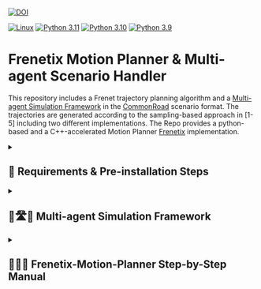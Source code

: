 [![DOI](https://zenodo.org/badge/700239470.svg)](https://zenodo.org/records/10078062)

[![Linux](https://img.shields.io/badge/os-linux-blue.svg)](https://www.linux.org/)
[![Python 3.11](https://img.shields.io/badge/python-3.11-blue.svg)](https://www.python.org/downloads/release/python-3110/) [![Python 3.10](https://img.shields.io/badge/python-3.10-blue.svg)](https://www.python.org/downloads/release/python-3100/) [![Python 3.9](https://img.shields.io/badge/python-3.9-blue.svg)](https://www.python.org/downloads/release/python-390/)


# Frenetix Motion Planner & Multi-agent Scenario Handler

This repository includes a Frenet trajectory planning algorithm and a [Multi-agent Simulation Framework](cr_scenario_handler/README.md) in the [CommonRoad](https://commonroad.in.tum.de/) scenario format.
The trajectories are generated according to the sampling-based approach in [1-5] including two different implementations.
The Repo provides a python-based and a C++-accelerated Motion Planner [Frenetix](https://github.com/TUM-AVS/Frenetix/) implementation.


<details>
<summary> <h2> 🔧 Requirements & Pre-installation Steps </h2> </summary>

### Requirements
The software is  developed and tested on recent versions of Linux. We strongly recommend to use [Ubuntu 22.04](https://ubuntu.com/download/desktop) or higher.
For the python installation, we suggest the usage of Virtual Environment with Python 3.11, Python 3.10 or Python 3.9
For the development IDE we suggest [PyCharm](http://www.jetbrains.com/pycharm/)

### Pre-installation Steps
1. Make sure that the following **dependencies** are installed on your system for the C++ implementation:
   * [Eigen3](https://eigen.tuxfamily.org/dox/) 
     * On Ubuntu: `sudo apt-get install libeigen3-dev`
   * [Boost](https://www.boost.org/)
     * On Ubuntu: `sudo apt-get install libboost-all-dev`
   * [OpenMP](https://www.openmp.org/) 
     * On Ubuntu: `sudo apt-get install libomp-dev`
   * [python3.10-full](https://packages.ubuntu.com/jammy/python3.10-full) 
        * On Ubuntu: `sudo apt-get install python3.11-full` and `sudo apt-get install python3.11-dev`

2. **Clone** this repository & create a new virtual environment `python3.11 -m venv venv`

3. **Install** the package:
    * Source & Install the package via pip: `source venv/bin/activate` & `pip install -r .`
    * [Frenetix](https://pypi.org/project/frenetix/) should be installed automatically. If not please write [rainer.trauth@tum.de](mailto:rainer.trauth@tum.de).

4. **Optional**: Download additional Scenarios [here](https://gitlab.lrz.de/tum-cps/commonroad-scenarios.git)

</details>


<details>
<summary> <h2> 🚗🛣️🚙 Multi-agent Simulation Framework </h2> </summary>


The manual of the Multi-agent Simulation Framework can be found [here](cr_scenario_handler/README.md).


</details>




<details>
<summary> <h2> 🚀🚀🚀 Frenetix-Motion-Planner Step-by-Step Manual </h2> </summary>

1. Do the **Requirements & Pre-installation Steps**

6. **Change** Settings in **main.py** if needed. Note that not all configuration combinations may work. The following options are available:
   1. **use_cpp**: If _True_: The C++ Frenet Implementations will be used. 
   2. **start_multiagent**: If _True_: Start a multiagent run. For runtime reasons, C++ is automatically used.
   3. **evaluation_pipeline**: If _True_: Run many scenarios in a row. Set **scenario folder** accordingly.
   4. **use_specific_scenario_list**: If _True_: Run a specific scenario list. Example in _example_scenarios/scenario_list.csv_. Make sure all scnearios in the list are in the scenario folder.


<details>
<summary> <h2> 🚸 Occlusion-aware Module </h2> </summary>


<img src="doc/images/pedestrians.png" alt="reactive-planner" width="400" />


Also checkout the external Occlusion-aware Module [here](https://github.com/TUM-AVS/Frenetix-Occlusion).


</details>


<details>
<summary> <h2> 📈 Test Data </h2> </summary>

Additional scenarios can be found [here](https://commonroad.in.tum.de/scenarios).

</details>

<details>
<summary> <h2> 🔧 Modules </h2> </summary>

Detailed documentation of the functionality behind the single modules can be found below.

1. [General Planning Algorithm](README.md)

2. [Frenetix C++ Trajectory Handler](https://github.com/TUM-AVS/Frenetix)

3. [Commonroad Scenario Handler](cr_scenario_handler/README.md)

4. [Behavior Planner](behavior_planner/README.md)

5. [Occlusion-aware Module](https://github.com/TUM-AVS/Frenetix-Occlusion)

6. [Wale-Net](https://github.com/TUMFTM/Wale-Net)

7. [Risk-Assessment](https://github.com/TUMFTM/EthicalTrajectoryPlanning)

8. [Reinforcement Learning Module Extension](https://github.com/TUM-AVS/Frenetix-RL)

</details>

<details>
<summary> <h2> 📇 Contact Info </h2> </summary>

[Rainer Trauth](mailto:rainer.trauth@tum.de),
Institute of Automotive Technology,
School of Engineering and Design,
Technical University of Munich,
85748 Garching,
Germany

[Marc Kaufeld](mailto:marc.kaufeld@tum.de),
Professorship Autonomous Vehicle Systems,
School of Engineering and Design,
Technical University of Munich,
85748 Garching,
Germany

[Johannes Betz](mailto:johannes.betz@tum.de),
Professorship Autonomous Vehicle Systems,
School of Engineering and Design,
Technical University of Munich,
85748 Garching,
Germany

</details>

<details>
<summary> <h2> 📃 Citation </h2> </summary>
   
If you use this repository for any academic work, please cite our code:
- [Analytical Planner Paper](https://arxiv.org/abs/2402.01443)

```bibtex
@misc{frenetix2024,
      title={Frenetix Motion Planner: High-Performance and Modular Trajectory Planning Algorithm for Complex Autonomous Driving Scenarios}, 
      author={Korbinian Moller and Rainer Trauth and Gerald Wuersching and Johannes Betz},
      year={2024},
      eprint={2402.01443},
      archivePrefix={arXiv},
      primaryClass={cs.RO}
}
```
</details>